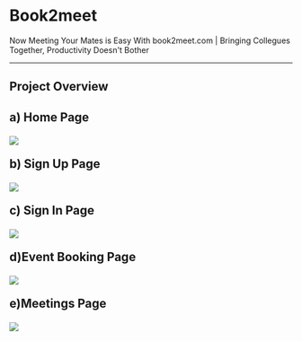 <h1>Book2meet</h1>
<p>Now Meeting Your Mates is Easy With book2meet.com | Bringing Collegues Together, Productivity Doesn't Bother</p>
<hr/>
<h2>Project Overview<h2>
  <p>a) Home Page<p/>
  <img src="https://user-images.githubusercontent.com/91963829/201333836-ec83fc2f-04f1-47c7-b846-b6e8103a129d.jpg"/>
  <br/>
  <p>b) Sign Up Page</p>
  <img src="https://user-images.githubusercontent.com/91963829/201335990-771f9e5f-fbc3-42ec-aaf7-bfd443e9b286.jpg"/>
   <br/>
  <p>c) Sign In Page</p>
  <img src="https://user-images.githubusercontent.com/91963829/201338379-6b944a93-9b45-4d26-89a1-115f42a181a2.jpg"/>
  <br/>
  <p>d)Event Booking Page</p>
  <img src="https://user-images.githubusercontent.com/91963829/201338773-f146e5ad-6636-4d1b-9dd9-1472b778546a.jpg"/>
   <p>e)Meetings Page</p>
  <img src="https://user-images.githubusercontent.com/91963829/201339206-15e4de8d-89ad-4539-88cd-f0d757b98dfd.jpg"/>
 

  

  
  


  
